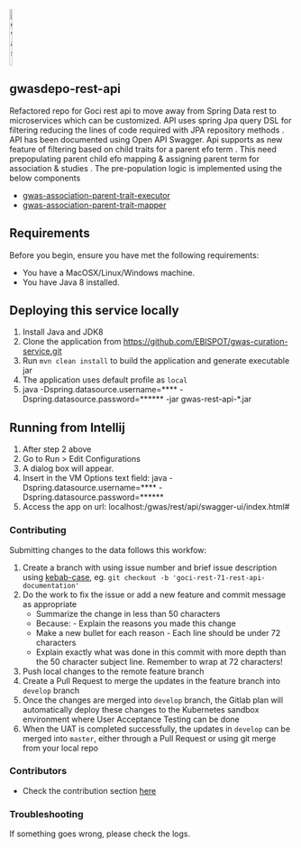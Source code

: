 <img width="10%" alt="gwas_icon" src="https://www.ebi.ac.uk/gwas/images/GWAS_Catalog_circle_178x178.png" 
alt="GWAS logo" width="100" height="100" />
## gwasdepo-rest-api
Refactored repo for Goci rest api to move away from Spring Data rest to microservices which can be customized. API uses spring Jpa query DSL for
filtering reducing the lines of code required with JPA repository methods . API has been documented using Open API Swagger. Api supports as new 
feature of filtering based on child traits for a parent efo term . This need prepopulating parent child efo mapping & assigning parent term for 
association & studies . The pre-population logic is implemented using the below components

- [gwas-association-parent-trait-executor](https://github.com/EBISPOT/gwas-data-services/tree/master/gwas-association-parent-trait-executor)
- [gwas-association-parent-trait-mapper](https://github.com/EBISPOT/gwas-data-services/tree/master/gwas-association-parent-trait-mapper)


## Requirements

Before you begin, ensure you have met the following requirements:

- You have a MacOSX/Linux/Windows machine.
- You have Java 8 installed.   

## Deploying this service locally
1. Install Java and JDK8 
2. Clone the application from https://github.com/EBISPOT/gwas-curation-service.git
3. Run `mvn clean install` to build the application and generate executable jar 
4. The application uses default profile as `local`
5. java -Dspring.datasource.username=**** -Dspring.datasource.password=****** -jar gwas-rest-api-*.jar


## Running from Intellij 

1. After step 2 above 
2. Go to Run > Edit Configurations 
3. A dialog box will appear. 
4. Insert in the VM Options text field: java -Dspring.datasource.username=**** -Dspring.datasource.password=******
5. Access the app on url: localhost:<port>/gwas/rest/api/swagger-ui/index.html#


### Contributing

Submitting changes to the data follows this workfow:

1. Create a branch with using issue number and brief issue description using [kebab-case](https://medium.com/better-programming/string-case-styles-camel-pascal-snake-and-kebab-case-981407998841), eg. `git checkout -b 'goci-rest-71-rest-api-documentation'`
1. Do the work to fix the issue or add a new feature and commit message as appropriate
    - Summarize the change in less than 50 characters
    - Because: - Explain the reasons you made this change
    - Make a new bullet for each reason - Each line should be under 72 characters
    - Explain exactly what was done in this commit with more depth than the 50 character subject line. Remember to wrap at 72 characters!
1. Push local changes to the remote feature branch
1. Create a Pull Request to merge the updates in the feature branch into `develop` branch
1. Once the changes are merged into `develop` branch, the Gitlab plan will automatically deploy these changes to the Kubernetes sandbox environment where User Acceptance Testing can be done
1. When the UAT is completed successfully, the updates in `develop` can be merged into `master`, either through a Pull Request or using git merge from your local repo


### Contributors

- Check the contribution section [here](https://github.com/EBISPOT/gwas-rest-api/graphs/contributors)

### Troubleshooting

If something goes wrong, please check the logs.
